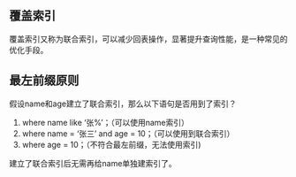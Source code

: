 ## 覆盖索引
覆盖索引又称为联合索引，可以减少回表操作，显著提升查询性能，是一种常见的优化手段。

## 最左前缀原则
假设name和age建立了联合索引，那么以下语句是否用到了索引？
1. where name like ‘张%’；（可以使用name索引）
2. where name = ‘张三’ and age = 10；（可以使用到联合索引）
3. where age = 10；（不符合最左前缀，无法使用索引)

建立了联合索引后无需再给name单独建索引了。